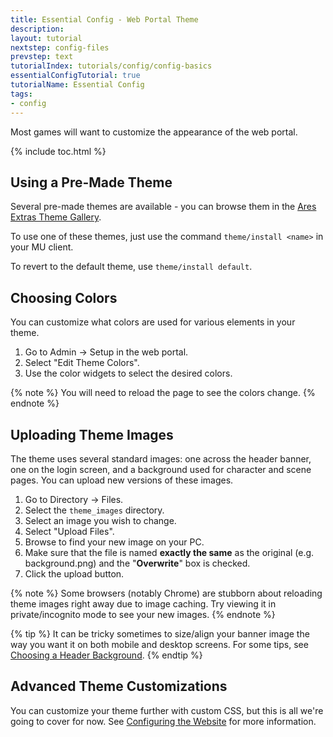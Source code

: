 ```yaml
---
title: Essential Config - Web Portal Theme
description: 
layout: tutorial
nextstep: config-files
prevstep: text
tutorialIndex: tutorials/config/config-basics
essentialConfigTutorial: true
tutorialName: Essential Config
tags:
- config
---
```


Most games will want to customize the appearance of the web portal.

{% include toc.html %}

## Using a Pre-Made Theme

Several pre-made themes are available - you can browse them in the [Ares Extras Theme Gallery](https://github.com/AresMUSH/ares-extras/tree/master/themes).

To use one of these themes, just use the command `theme/install <name>` in your MU client.

To revert to the default theme, use `theme/install default`.

## Choosing Colors

You can customize what colors are used for various elements in your theme.

1. Go to Admin -> Setup in the web portal.
2. Select "Edit Theme Colors". 
3. Use the color widgets to select the desired colors.

{% note %} 
You will need to reload the page to see the colors change.
{% endnote %}

## Uploading Theme Images

The theme uses several standard images: one across the header banner, one on the login screen, and a background used for character and scene pages.  You can upload new versions of these images.

1. Go to Directory -> Files.
2. Select the `theme_images` directory.
3. Select an image you wish to change.
4. Select "Upload Files".
5. Browse to find your new image on your PC.
6. Make sure that the file is named **exactly the same** as the original (e.g. background.png) and the "**Overwrite**" box is checked.
7. Click the upload button.

{% note %} 
Some browsers (notably Chrome) are stubborn about reloading theme images right away due to image caching.  Try viewing it in private/incognito mode to see your new images.
{% endnote %}

{% tip %}
It can be tricky sometimes to size/align your banner image the way you want it on both mobile and desktop screens.  For some tips, see [Choosing a Header Background](https://aresmush.com/tutorials/config/website.html#choosing-a-header-background).
{% endtip %}

## Advanced Theme Customizations

You can customize your theme further with custom CSS, but this is all we're going to cover for now.  See [Configuring the Website](/tutorials/config/website.html) for more information.